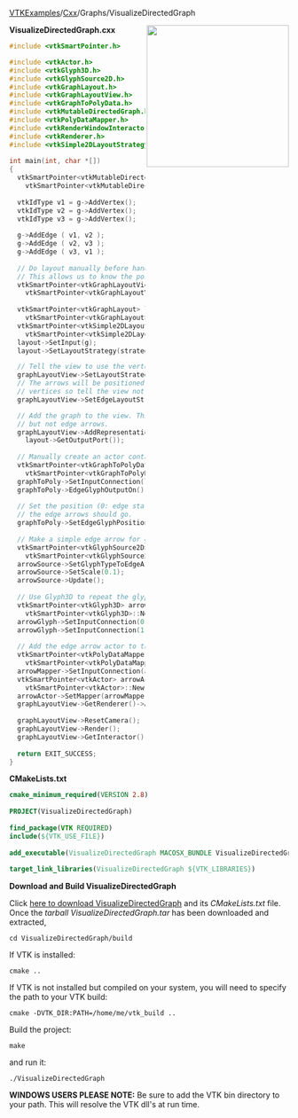 [VTKExamples](/index/)/[Cxx](/Cxx)/Graphs/VisualizeDirectedGraph

<img align="right" src="https://github.com/lorensen/VTKExamples/blob/gh-pages/Testing/Baseline/Graphs/TestVisualizeDirectedGraph.png?raw=true" width="256" />

**VisualizeDirectedGraph.cxx**
```c++
#include <vtkSmartPointer.h>

#include <vtkActor.h>
#include <vtkGlyph3D.h>
#include <vtkGlyphSource2D.h>
#include <vtkGraphLayout.h>
#include <vtkGraphLayoutView.h>
#include <vtkGraphToPolyData.h>
#include <vtkMutableDirectedGraph.h>
#include <vtkPolyDataMapper.h>
#include <vtkRenderWindowInteractor.h>
#include <vtkRenderer.h>
#include <vtkSimple2DLayoutStrategy.h>
 
int main(int, char *[])
{
  vtkSmartPointer<vtkMutableDirectedGraph> g = 
    vtkSmartPointer<vtkMutableDirectedGraph>::New();
 
  vtkIdType v1 = g->AddVertex();
  vtkIdType v2 = g->AddVertex();
  vtkIdType v3 = g->AddVertex();
 
  g->AddEdge ( v1, v2 );
  g->AddEdge ( v2, v3 );
  g->AddEdge ( v3, v1 );
 
  // Do layout manually before handing graph to the view.
  // This allows us to know the positions of edge arrows.
  vtkSmartPointer<vtkGraphLayoutView> graphLayoutView = 
    vtkSmartPointer<vtkGraphLayoutView>::New();
 
  vtkSmartPointer<vtkGraphLayout> layout = 
    vtkSmartPointer<vtkGraphLayout>::New();
  vtkSmartPointer<vtkSimple2DLayoutStrategy> strategy = 
    vtkSmartPointer<vtkSimple2DLayoutStrategy>::New();
  layout->SetInput(g);
  layout->SetLayoutStrategy(strategy);

  // Tell the view to use the vertex layout we provide
  graphLayoutView->SetLayoutStrategyToPassThrough();
  // The arrows will be positioned on a straight line between two
  // vertices so tell the view not to draw arcs for parallel edges
  graphLayoutView->SetEdgeLayoutStrategyToPassThrough();

  // Add the graph to the view. This will render vertices and edges,
  // but not edge arrows.
  graphLayoutView->AddRepresentationFromInputConnection(
    layout->GetOutputPort());
 
  // Manually create an actor containing the glyphed arrows.
  vtkSmartPointer<vtkGraphToPolyData> graphToPoly = 
    vtkSmartPointer<vtkGraphToPolyData>::New();
  graphToPoly->SetInputConnection(layout->GetOutputPort());
  graphToPoly->EdgeGlyphOutputOn();
 
  // Set the position (0: edge start, 1: edge end) where
  // the edge arrows should go.
  graphToPoly->SetEdgeGlyphPosition(0.98);
 
  // Make a simple edge arrow for glyphing.
  vtkSmartPointer<vtkGlyphSource2D> arrowSource = 
    vtkSmartPointer<vtkGlyphSource2D>::New();
  arrowSource->SetGlyphTypeToEdgeArrow();
  arrowSource->SetScale(0.1);
  arrowSource->Update();
 
  // Use Glyph3D to repeat the glyph on all edges.
  vtkSmartPointer<vtkGlyph3D> arrowGlyph = 
    vtkSmartPointer<vtkGlyph3D>::New();
  arrowGlyph->SetInputConnection(0, graphToPoly->GetOutputPort(1));
  arrowGlyph->SetInputConnection(1, arrowSource->GetOutputPort());
 
  // Add the edge arrow actor to the view.
  vtkSmartPointer<vtkPolyDataMapper> arrowMapper = 
    vtkSmartPointer<vtkPolyDataMapper>::New();
  arrowMapper->SetInputConnection(arrowGlyph->GetOutputPort());
  vtkSmartPointer<vtkActor> arrowActor = 
    vtkSmartPointer<vtkActor>::New();
  arrowActor->SetMapper(arrowMapper);
  graphLayoutView->GetRenderer()->AddActor(arrowActor);
 
  graphLayoutView->ResetCamera();
  graphLayoutView->Render();
  graphLayoutView->GetInteractor()->Start();
 
  return EXIT_SUCCESS;
}
```
**CMakeLists.txt**
```cmake
cmake_minimum_required(VERSION 2.8)
 
PROJECT(VisualizeDirectedGraph)
 
find_package(VTK REQUIRED)
include(${VTK_USE_FILE})
 
add_executable(VisualizeDirectedGraph MACOSX_BUNDLE VisualizeDirectedGraph.cxx)
 
target_link_libraries(VisualizeDirectedGraph ${VTK_LIBRARIES})
```

**Download and Build VisualizeDirectedGraph**

Click [here to download VisualizeDirectedGraph](https://github.com/lorensen/VTKWikiExamplesTarballs/raw/master/VisualizeDirectedGraph.tar) and its *CMakeLists.txt* file.
Once the *tarball VisualizeDirectedGraph.tar* has been downloaded and extracted,
```
cd VisualizeDirectedGraph/build 
```
If VTK is installed:
```
cmake ..
```
If VTK is not installed but compiled on your system, you will need to specify the path to your VTK build:
```
cmake -DVTK_DIR:PATH=/home/me/vtk_build ..
```
Build the project:
```
make
```
and run it:
```
./VisualizeDirectedGraph
```
**WINDOWS USERS PLEASE NOTE:** Be sure to add the VTK bin directory to your path. This will resolve the VTK dll's at run time.


